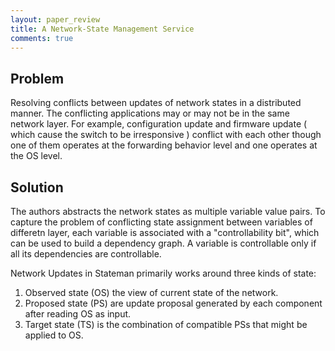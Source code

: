 ```yaml
---
layout: paper_review
title: A Network-State Management Service
comments: true
---
```


## Problem 

Resolving conflicts between updates of network states in a distributed manner. The conflicting applications may or may not be in the same network layer.
For example, configuration update and firmware update ( which cause the switch to be irresponsive ) conflict with each other though one of them operates
at the forwarding behavior level and one operates at the OS level.  

## Solution

The authors abstracts the network states as multiple variable value pairs. 
To capture the problem of conflicting state assignment between variables of differetn layer, each variable is associated with a "controllability bit",
which can be used to build a dependency graph. A variable is controllable only if all its dependencies are controllable.

Network Updates in Stateman primarily works around three kinds of state:
1. Observed state (OS) the view of current state of the network.
2. Proposed state (PS) are update proposal generated by each component after reading OS as input.
3. Target state (TS) is the combination of compatible PSs that might be applied to OS.





